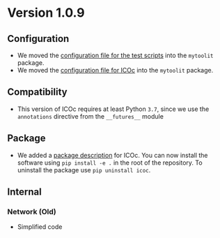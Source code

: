 # Version 1.0.9

## Configuration

- We moved the [configuration file for the test scripts](../../mytoolit/config/config.yaml) into the `mytoolit` package.
- We moved the [configuration file for ICOc](../../mytoolit/old/configKeys.xml) into the `mytoolit` package.

## Compatibility

- This version of ICOc requires at least Python `3.7`, since we use the `annotations` directive from the `__futures__` module

## Package

- We added a [package description](../../setup.py) for ICOc. You can now install the software using `pip install -e .` in the root of the repository. To uninstall the package use `pip uninstall icoc`.

## Internal

### Network (Old)

- Simplified code

